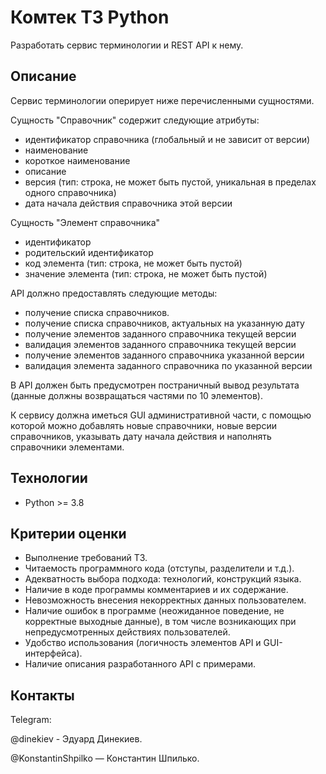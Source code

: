 # Комтек ТЗ Python

Разработать сервис терминологии и REST API к нему.



## Описание

Сервис терминологии оперирует ниже перечисленными сущностями.



Сущность "Справочник" содержит следующие атрибуты:

- идентификатор справочника (глобальный и не зависит от версии)
- наименование
- короткое наименование
- описание
- версия (тип: строка,  не может быть пустой, уникальная в пределах одного справочника)
- дата начала действия справочника этой версии



Сущность "Элемент справочника"

- идентификатор
- родительский идентификатор
- код элемента (тип: строка, не может быть пустой)
- значение элемента (тип: строка, не может быть пустой)



API должно предоставлять следующие методы:

- получение списка справочников.
- получение списка справочников, актуальных на указанную дату
- получение элементов заданного справочника текущей версии
- валидация элементов заданного справочника текущей версии
- получение элементов заданного справочника указанной версии
- валидация элемента заданного справочника по указанной версии



В API должен быть предусмотрен постраничный вывод результата (данные должны возвращаться частями по 10 элементов).

К сервису должна иметься GUI административной части, с помощью которой можно добавлять новые справочники, новые версии справочников, указывать дату начала действия и наполнять справочники элементами.

## Технологии

* Python >= 3.8

## Критерии оценки

* Выполнение требований ТЗ.
* Читаемость программного кода (отступы, разделители и т.д.).
* Адекватность выбора подхода: технологий, конструкций языка.
* Наличие в коде программы комментариев и их содержание.
* Невозможность внесения некорректных данных пользователем.
* Наличие ошибок в программе (неожиданное поведение, не корректные выходные данные), в том числе возникающих при непредусмотренных действиях пользователей.
* Удобство использования (логичность элементов API и GUI-интерфейса).
* Наличие описания разработанного API с примерами.

## Контакты

Telegram: 

@dinekiev - Эдуард Динекиев.

@KonstantinShpilko — Константин Шпилько.


